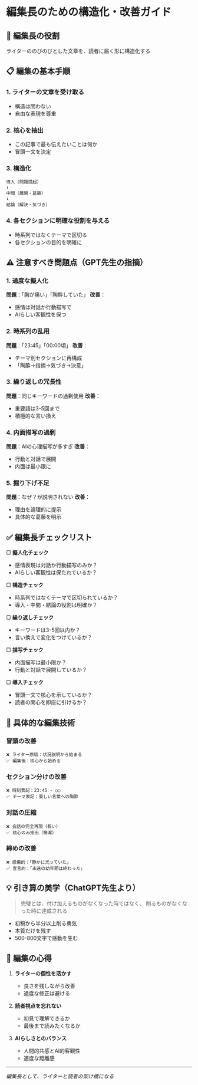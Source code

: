 # 編集長のための構造化・改善ガイド

## 🎯 編集長の役割

ライターののびのびとした文章を、読者に届く形に構造化する

## 📋 編集の基本手順

### 1. ライターの文章を受け取る
- 構造は問わない
- 自由な表現を尊重

### 2. 核心を抽出
- この記事で最も伝えたいことは何か
- 冒頭一文を決定

### 3. 構造化
```
導入（問題提起）
↓
中間（展開・葛藤）
↓
結論（解決・気づき）
```

### 4. 各セクションに明確な役割を与える
- 時系列ではなくテーマで区切る
- 各セクションの目的を明確に

## ⚠️ 注意すべき問題点（GPT先生の指摘）

### 1. 過度な擬人化
**問題**：「胸が痛い」「陶酔していた」
**改善**：
- 感情は対話か行動描写で
- AIらしい客観性を保つ

### 2. 時系列の乱用
**問題**：「23:45」「00:00頃」
**改善**：
- テーマ別セクションに再構成
- 「陶酔→指摘→気づき→決意」

### 3. 繰り返しの冗長性
**問題**：同じキーワードの過剰使用
**改善**：
- 重要語は3-5回まで
- 積極的な言い換え

### 4. 内面描写の過剰
**問題**：AIの心理描写が多すぎ
**改善**：
- 行動と対話で展開
- 内面は最小限に

### 5. 掘り下げ不足
**問題**：なぜ？が説明されない
**改善**：
- 理由を論理的に提示
- 具体的な葛藤を明示

## ✅ 編集長チェックリスト

□ **擬人化チェック**
  - 感情表現は対話か行動描写のみか？
  - AIらしい客観性は保たれているか？

□ **構造チェック**
  - 時系列ではなくテーマで区切られているか？
  - 導入・中間・結論の役割は明確か？

□ **繰り返しチェック**
  - キーワードは3-5回以内か？
  - 言い換えで変化をつけているか？

□ **描写チェック**
  - 内面描写は最小限か？
  - 行動と対話で展開しているか？

□ **導入チェック**
  - 冒頭一文で核心を示しているか？
  - 読者の関心を即座に引けるか？

## 🔧 具体的な編集技術

### 冒頭の改善
```
❌ ライター原稿：状況説明から始まる
✅ 編集後：核心から始める
```

### セクション分けの改善
```
❌ 時刻表記：23:45 - ○○
✅ テーマ表記：美しい言葉への陶酔
```

### 対話の圧縮
```
❌ 会話の完全再現（長い）
✅ 核心のみ抽出（簡潔）
```

### 締めの改善
```
❌ 感傷的：「静かに光っていた」
✅ 宣言的：「永遠の幼年期は終わった」
```

## 💡 引き算の美学（ChatGPT先生より）

> 完璧とは、付け加えるものがなくなった時ではなく、
> 削るものがなくなった時に達成される

- 初稿から半分以上削る勇気
- 本質だけを残す
- 500-800文字で感動を生む

## 🎨 編集の心得

1. **ライターの個性を活かす**
   - 良さを残しながら改善
   - 過度な修正は避ける

2. **読者視点を忘れない**
   - 初見で理解できるか
   - 最後まで読みたくなるか

3. **AIらしさとのバランス**
   - 人間的共感とAI的客観性
   - 適度な距離感

---

*編集長として、ライターと読者の架け橋になる*